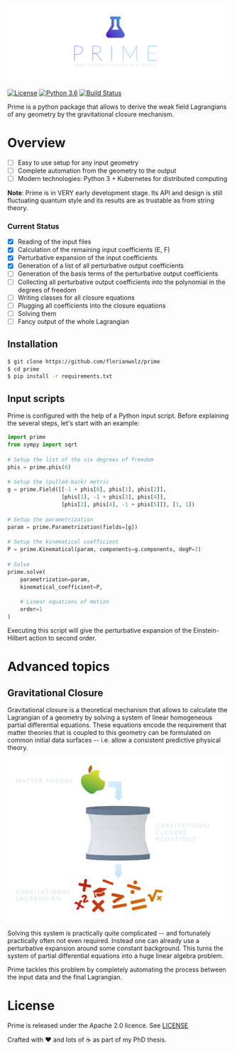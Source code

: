 ![logo](https://github.com/florianwolz/prime/raw/master/docs/images/header.png "Prime")

[![License](https://img.shields.io/badge/License-Apache%202.0-blue.svg)](https://opensource.org/licenses/Apache-2.0)
[![Python 3.6](https://img.shields.io/badge/python-3.6-blue.svg)](https://www.python.org/downloads/release/python-360/)
[![Build Status](https://travis-ci.com/florianwolz/prime.svg?branch=master)](https://travis-ci.com/florianwolz/prime)

Prime is a python package that allows to derive the weak field Lagrangians of any
geometry by the gravitational closure mechanism.

# Overview

 - [ ] Easy to use setup for any input geometry
 - [ ] Complete automation from the geometry to the output
 - [ ] Modern technologies: Python 3 + Kubernetes for distributed computing

 **Note**: Prime is in VERY early development stage. Its API and design is still fluctuating quantum style and its results are as trustable as from string theory.

### Current Status

 - [x] Reading of the input files
 - [x] Calculation of the remaining input coefficients (E, F)
 - [x] Perturbative expansion of the input coefficients
 - [x] Generation of a list of all perturbative output coefficients
 - [ ] Generation of the basis terms of the perturbative output coefficients
 - [ ] Collecting all perturbative output coefficients into the polynomial in the degrees of freedom
 - [ ] Writing classes for all closure equations
 - [ ] Plugging all coefficients into the closure equations
 - [ ] Solving them
 - [ ] Fancy output of the whole Lagrangian

## Installation

```sh
$ git clone https://github.com/florianwolz/prime
$ cd prime
$ pip install -r requirements.txt
```

## Input scripts

Prime is configured with the help of a Python input script. Before explaining
the several steps, let's start with an example:

```python
import prime
from sympy import sqrt

# Setup the list of the six degrees of freedom
phis = prime.phis(6)

# Setup the (pulled-back) metric
g = prime.Field([[-1 + phis[0], phis[1], phis[2]],
                 [phis[1], -1 + phis[3], phis[4]],
                 [phis[2], phis[4], -1 + phis[5]]], [1, 1])

# Setup the parametrization
param = prime.Parametrization(fields=[g])

# Setup the kinematical coefficient
P = prime.Kinematical(param, components=g.components, degP=2)

# Solve
prime.solve(
    parametrization=param,
    kinematical_coefficient=P,

    # Linear equations of motion
    order=1
)
```

Executing this script will give the perturbative expansion of the Einstein-Hilbert
action to second order.

# Advanced topics

## Gravitational Closure

Gravitational closure is a theoretical mechanism that allows to calculate the Lagrangian
of a geometry by solving a system of linear homogeneous partial differential equations.
These equations encode the requirement that matter theories that is coupled to this geometry
can be formulated on common initial data surfaces -- i.e. allow a consistent predictive
physical theory.

![closure](https://github.com/florianwolz/prime/raw/master/docs/images/closure.png "Gravitational closure")

Solving this system is practically quite complicated -- and fortunately practically often not even required.
Instead one can already use a perturbative expansion around some constant background. This turns the
system of partial differential equations into a huge linear algebra problem.

Prime tackles this problem by completely automating the process between the input data and the
final Lagrangian.

# License

Prime is released under the Apache 2.0 licence. See [LICENSE](https://github.com/crazyphysicist/cobalt/blob/master/LICENSE.txt)

Crafted with :heart: and lots of :coffee: as part of my PhD thesis.
